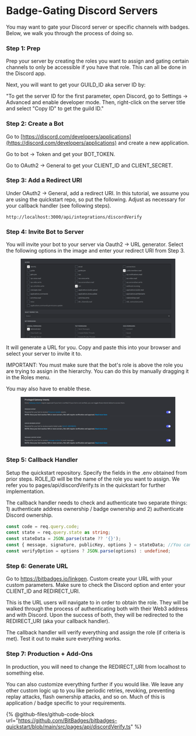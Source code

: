 # Badge-Gating Discord Servers

You may want to gate your Discord server or specific channels with badges. Below, we walk you through the process of doing so.

### Step 1: Prep

Prep your server by creating the roles you want to assign and gating certain channels to only be accessible if you have that role. This can all be done in the Discord app.

Next, you will want to get your GUILD\_ID aka server ID by:

"To get the server ID for the first parameter, open Discord, go to Settings → Advanced and enable developer mode. Then, right-click on the server title and select "Copy ID" to get the guild ID."

### Step 2: Create a Bot

Go to [https://discord.com/developers/applications](https://discord.com/developers/applications) and create a new application.

Go to bot -> Token and get your BOT\_TOKEN.

Go to OAuth2 -> General to get your CLIENT\_ID and CLIENT\_SECRET.

### Step 3: Add a Redirect URI

Under OAuth2 -> General, add a redirect URI. In this tutorial, we assume you are using the quickstart repo, so put the following. Adjust as necessary for your callback handler (see following steps).

```shellscript
http://localhost:3000/api/integrations/discordVerify
```

### Step 4: Invite Bot to Server

You will invite your bot to your server via Oauth2 -> URL generator. Select the following options in the image and enter your redirect URI from Step 3.&#x20;

<figure><img src="../../.gitbook/assets/image (58).png" alt=""><figcaption></figcaption></figure>

It will generate a URL for you. Copy and paste this into your browser and select your server to invite it to.

IMPORTANT: You must make sure that the bot's role is above the role you are trying to assign in the hierarchy. You can do this by manually dragging it in the Roles menu.

You may also have to enable these.

<figure><img src="../../.gitbook/assets/image (59).png" alt=""><figcaption></figcaption></figure>

### Step 5: Callback Handler

Setup the quickstart repository. Specify the fields in the .env obtained from prior steps. ROLE\_ID will be the name of the role you want to assign. We refer you to pages/api/discordVerify.ts in the quickstart for further implementation.&#x20;

The callback handler needs to check and authenticate two separate things: 1) authenticate address ownership / badge ownership and 2) authenticate Discord ownership.

```typescript
const code = req.query.code;
const state = req.query.state as string;
const stateData = JSON.parse(state ?? '{}');
const { message, signature, publicKey, options } = stateData; //You can also check the verificationResponse.success field to see if the message was verified on the clientside but this value should not be trusted.
const verifyOption = options ? JSON.parse(options) : undefined;
```

### Step 6: Generate URL

Go to https://bitbadges.io/linkgen. Custom create your URL with your custom parameters. Make sure to check the Discord option and enter your CLIENT\_ID and REDIRECT\_URI.

This is the URL users will navigate to in order to obtain the role. They will be walked through the process of authenticating both with their Web3 address and with Discord. Upon the success of both, they will be redirected to the REDIRECT\_URI (aka your callback handler).

The callback handler will verify everything and assign the role (if criteria is met). Test it out to make sure everything works.

### Step 7: Production + Add-Ons

In production, you will need to change the REDIRECT\_URI from localhost to something else.&#x20;

You can also customize everything further if you would like. We leave any other custom logic up to you like periodic retries, revoking, preventing replay attacks, flash ownership attacks, and so on. Much of this is application / badge specific to your requirements.&#x20;





{% @github-files/github-code-block url="https://github.com/BitBadges/bitbadges-quickstart/blob/main/src/pages/api/discordVerify.ts" %}
